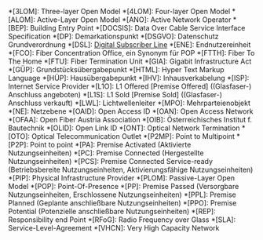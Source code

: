 *[3LOM]: Three-layer Open Model
*[4LOM]: Four-layer Open Model
*[ALOM]: Active-Layer Open Model
*[ANO]: Active Network Operator
*[BEP]: Building Entry Point
*[DOCSIS]: Data Over Cable Service Interface Specification
*[DP]: Demarkationspunkt
*[DSGVO]: Datenschutz Grundverordnung
*[DSL]: [Digital Subscriber Line](https://de.wikipedia.org/wiki/Digital_Subscriber_Line)
*[ENE]: Endnutzereinheit
*[FCO]: Fiber Concentration Office, ein Synonym für POP
*[FTTH]: Fiber To The Home
*[FTU]: Fiber Termination Unit
*[GIA]: Gigabit Infrastructure Act
*[GÜP]: Grundstücksübergabepunkt
*[HTML]: Hyper Text Markup Language
*[HÜP]: Hausübergabepunkt
*[IHV]: Inhausverkabelung
*[ISP]: Internet Service Provider
*[L1O]: L1 Offered [Premise Offered] ((Glasfaser-) Anschluss angeboten)
*[L1S]: L1 Sold [Premise Sold] ((Glasfaser-) Anschluss verkauft)
*[LWL]: Lichtwellenleiter
*[MPO]: Mehrparteienobjekt
*[NE]: Netzebene
*[OAID]: Open Access ID
*[OAN]: Open Access Network
*[OFAA]: Open Fiber Austria Association
*[OIB]: Österreichisches Institut f. Bautechnik
*[OLID]: Open Link ID
*[ONT]: Optical Network Termination
*[OTO]: Optical Telecommunication Outlet
*[P2MP]: Point to Multipoint
*[P2P]: Point to point
*[PA]: Premise Activated (Aktivierte Nutzungseinheiten)
*[PC]: Premise Connected (Hergestellte Nutzungseinheiten)
*[PCS]: Premise Connected Service-ready (Betriebsbereite Nutzungseinheiten, Aktivierungsfähige Nutzungseinheiten)
*[PIP]: Physical Infrastructure Provider
*[PLOM]: Passive-Layer Open Model
*[POP]: Point-Of-Presence
*[PP]: Premise Passed (Versorgbare Nutzungseinheiten, Erschlossene Nutzungseinheiten)
*[PPL]: Premise Planned (Geplante anschließbare Nutzungseinheiten)
*[PPO]: Premise Potential (Potenzielle anschließbare Nutzungseinheiten)
*[REP]: Responsibility end Point
*[RFoG]: Radio Frequency over Glass
*[SLA]: Service-Level-Agreement
*[VHCN]: Very High Capacity Network
